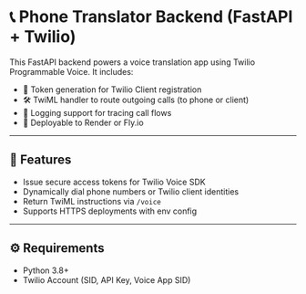 # 📞 Phone Translator Backend (FastAPI + Twilio)

This FastAPI backend powers a voice translation app using Twilio Programmable Voice. It includes:

- 🔐 Token generation for Twilio Client registration
- 🛠️ TwiML handler to route outgoing calls (to phone or client)
- 🧾 Logging support for tracing call flows
- 🚀 Deployable to Render or Fly.io

---

## 🧠 Features

- Issue secure access tokens for Twilio Voice SDK
- Dynamically dial phone numbers or Twilio client identities
- Return TwiML instructions via `/voice`
- Supports HTTPS deployments with env config

---

## ⚙️ Requirements

- Python 3.8+
- Twilio Account (SID, API Key, Voice App SID)
